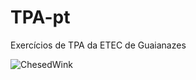# TPA-pt

Exercícios de TPA da ETEC de Guaianazes

![ChesedWink](https://user-images.githubusercontent.com/112172527/203854469-3a70f4cf-c467-4547-b4cc-e6764108429e.png)
